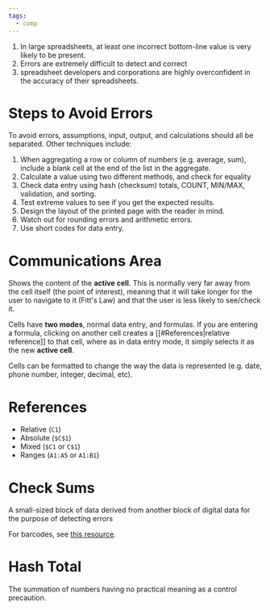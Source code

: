```yaml
---
tags:
  - comp
---
```

1. In large spreadsheets, at least one incorrect bottom-line value is very likely to be present.
2. Errors are extremely difficult to detect and correct
3. spreadsheet developers and corporations are highly overconfident in the accuracy of their spreadsheets.

# Steps to Avoid Errors
To avoid errors, assumptions, input, output, and calculations should all be separated. Other techniques include:
1. When aggregating a row or column of numbers (e.g. average, sum), include a blank cell at the end of the list in the aggregate.
2. Calculate a value using two different methods, and check for equality
3. Check data entry using hash (checksum) totals, COUNT, MIN/MAX, validation, and sorting.
4. Test extreme values to see if you get the expected results.
5. Design the layout of the printed page with the reader in mind.
6. Watch out for rounding errors and arithmetic errors.
7. Use short codes for data entry.


# Communications Area
Shows the content of the **active cell**. This is normally very far away from the cell itself (the point of interest), meaning that it will take longer for the user to navigate to it (Fitt's Law) and that the user is less likely to see/check it.

Cells have **two modes**, normal data entry, and formulas. If you are entering a formula, clicking on another cell creates a [[#References|relative reference]] to that cell, where as in data entry mode, it simply selects it as the new **active cell**. 

Cells can be formatted to change the way the data is represented (e.g. date, phone number, integer, decimal, etc).

# References
- Relative (`C1`)
- Absolute (`$C$1`)
- Mixed (`$C1` or `C$1`)
- Ranges (`A1:A5` or `A1:B1`)

# Check Sums
A small-sized block of data derived from another block of digital data for the purpose of detecting errors

For barcodes, see [this resource](https://www.csunplugged.org/static/resources/en/barcode-checksum-poster/Barcode%20Checksum%20Poster%20(13%20digits%20-%20a4).pdf).

# Hash Total
The summation of numbers having no practical meaning as a control precaution.